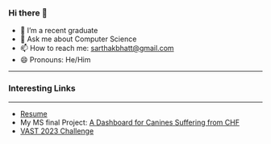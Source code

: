 ### Hi there 👋

- 🔭 I’m a recent graduate 
- 💬 Ask me about Computer Science
- 📫 How to reach me: sarthakbhatt@gmail.com
- 😄 Pronouns: He/Him

---
### Interesting Links
---
- [Resume](https://github.com/dewonlupin/Resume/blob/main/SB.pdf)
- My MS final Project: [A Dashboard for Canines Suffering from CHF](https://github.com/dewonlupin/MSProject-Final)
- [VAST 2023 Challenge](https://github.com/dewonlupin/CSc173-Project)
